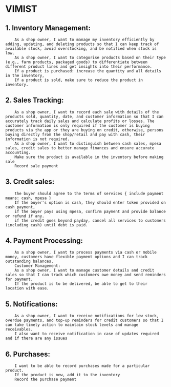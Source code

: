 # VIMIST
## 1. Inventory Management:
        As a shop owner, I want to manage my inventory efficiently by adding, updating, and deleting products so that I can keep track of available stock, avoid overstocking, and be notified when stock is low.
        As a shop owner, I want to categorise products based on their type (e.g., farm products, packaged goods) to differentiate between different product lines and get insights into their performance.
        If a product is purchased: increase the quantity and all details in the inventory,
        If a product is sold, make sure to reduce the product in inventory.
## 2. Sales Tracking:
        As a shop owner, I want to record each sale with details of the products sold, quantity, date, and customer information so that I can accurately track daily sales and calculate profits or losses. The customer information is only required if the customer is buying products via the app or they are buying on credit, otherwise, persons buying directly from the shop/retail and pay with cash, their information is not required.
        As a shop owner, I want to distinguish between cash sales, mpesa sales, credit sales to better manage finances and ensure accurate accounting.
        Make sure the product is available in the inventory before making sale
        Record sale payment
## 3. Credit sales:
        the buyer should agree to the terms of services { include payment means: cash, mpesa }
        If the buyer's option is cash, they should enter token provided on cash payment,
        if the buyer pays using mpesa, confirm payment and provide balance or refund if any.
        if the credit goes beyond payday, cancel all services to customers (including cash) until debt is paid.

## 4. Payment Processing:
        As a shop owner, I want to process payments via cash or mobile money, customers have flexible payment options and I can track outstanding balances.
        Customer Management:
        As a shop owner, I want to manage customer details and credit sales so that I can track which customers owe money and send reminders for payment.
        If the product is to be delivered, be able to get to their location with ease.
## 5. Notifications:
        As a shop owner, I want to receive notifications for low stock, overdue payments, and top-up reminders for credit customers so that I can take timely action to maintain stock levels and manage receivables.
        I also want to receive notification in case of updates required and if there are any issues
## 6. Purchases:
        I want to be able to record purchases made for a particular product.
        If the product is new, add it to the inventory
        Record the purchase payment
